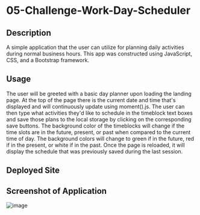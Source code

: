 # 05-Challenge-Work-Day-Scheduler

## Description
A simple application that the user can utilize for planning daily activities during normal business hours. This app was constructed using JavaScript,
CSS, and a Bootstrap framework.

## Usage
The user will be greeted with a basic day planner upon loading the landing page. At the top of the page there is the current date and time that's displayed and will continuously update using moment().js. The user can then type what activities they'd like to schedule in the timeblock text boxes and save those plans to the local storage by clicking on the corresponding save buttons. The background color of the timeblocks will change if the time slots are in the future, present, or past when compared to the current time of day. The background colors will change to green if in the future, red if in the present, or white if in the past. Once the page is reloaded, it will display the schedule that was previously saved during the last session.

## Deployed Site

## Screenshot of Application
![image](https://user-images.githubusercontent.com/18688891/193434513-55b78fab-cb34-4adc-bb9e-e7487a2e3631.png)

